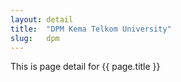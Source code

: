 ```yaml
---
layout: detail
title:  "DPM Kema Telkom University"
slug:   dpm
---
```


This is page detail for {{ page.title }}
